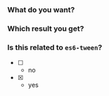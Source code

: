 ### What do you want?

### Which result you get?

### Is this related to `es6-tween`?
- [ ] - no
- [x] - yes